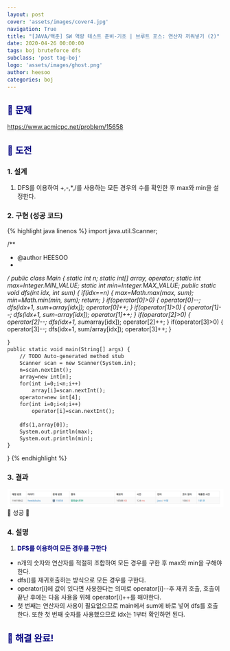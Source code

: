 ```yaml
---
layout: post
cover: 'assets/images/cover4.jpg'
navigation: True
title: "[JAVA/백준] SW 역량 테스트 준비-기초 | 브루트 포스: 연산자 끼워넣기 (2)"
date: 2020-04-26 00:00:00
tags: boj bruteforce dfs
subclass: 'post tag-boj'
logo: 'assets/images/ghost.png'
author: heesoo
categories: boj
---
```

## <span style="color:navy">👀 문제</span>
<https://www.acmicpc.net/problem/15658>

## <span style="color:navy">👊 도전</span>

### 1. 설계
1. DFS를 이용하여 +,-,*,/를 사용하는 모든 경우의 수를 확인한 후 max와 min을 설정한다.

### 2. 구현 (성공 코드)
{% highlight java linenos %}
import java.util.Scanner;

/**
 * @author HEESOO
 *
 */
public class Main {
	static int n;
	static int[] array, operator;
	static int max=Integer.MIN_VALUE;
	static int min=Integer.MAX_VALUE;
	public static void dfs(int idx, int sum) {
		if(idx==n) {
			max=Math.max(max, sum);
			min=Math.min(min, sum);
			return;
		}
		if(operator[0]>0) {
			operator[0]--;
			dfs(idx+1, sum+array[idx]);
			operator[0]++;
		}
		if(operator[1]>0) {
			operator[1]--;
			dfs(idx+1, sum-array[idx]);
			operator[1]++;
		}
		if(operator[2]>0) {
			operator[2]--;
			dfs(idx+1, sum*array[idx]);
			operator[2]++;
		}
		if(operator[3]>0) {
			operator[3]--;
			dfs(idx+1, sum/array[idx]);
			operator[3]++;
		}
		
	}
	public static void main(String[] args) {
		// TODO Auto-generated method stub
		Scanner scan = new Scanner(System.in);
		n=scan.nextInt();
		array=new int[n];
		for(int i=0;i<n;i++)
			array[i]=scan.nextInt();
		operator=new int[4];
		for(int i=0;i<4;i++)
			operator[i]=scan.nextInt();
		
		dfs(1,array[0]);
		System.out.println(max);
		System.out.println(min);
	}
}
{% endhighlight %}

### 3. 결과
![실행결과](./assets/images/200426_3.PNG)
🤟 성공 🤟  

### 4. 설명
1. **<span style="color:navy">DFS를 이용하여 모든 경우를 구한다</span>**
- n개의 숫자와 연산자를 적절히 조합하여 모든 경우를 구한 후 max와 min을 구해야한다.
- dfs()를 재귀호출하는 방식으로 모든 경우를 구한다.
- operator[i]에 값이 있다면 사용한다는 의미로 operator[i]--후 재귀 호출, 호출이 끝난 후에는 다음 사용을 위해 operator[i]++를 해야한다.
- 첫 번째는 연산자의 사용이 필요없으므로 main에서 sum에 바로 넣어 dfs를 호출한다. 또한 첫 번째 숫자를 사용했으므로 idx는 1부터 확인하면 된다.

## <span style="color:navy">👏 해결 완료!</span>

